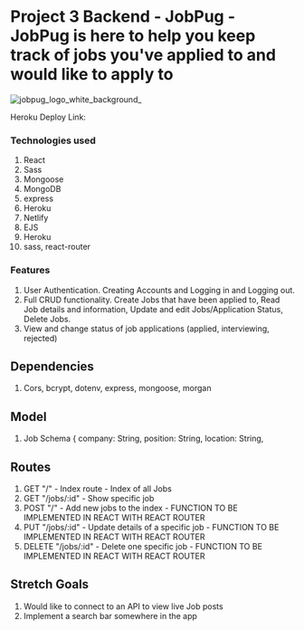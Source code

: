 # Project 3 Backend - JobPug - JobPug is here to help you keep track of jobs you've applied to and would like to apply to

![jobpug_logo_white_background_](https://user-images.githubusercontent.com/86563943/142107209-1d254244-9ab4-4320-965c-11527d7e1582.png)




Heroku Deploy Link:



### Technologies used
1. React
2. Sass
3. Mongoose
4. MongoDB
5. express
6. Heroku
7. Netlify
8. EJS
9. Heroku
10. sass, react-router


### Features
1. User Authentication. Creating Accounts and Logging in and Logging out.
2. Full CRUD functionality. Create Jobs that have been applied to, Read Job details and information, Update and edit Jobs/Application Status, Delete Jobs.
3. View and change status of job applications (applied, interviewing, rejected)


## Dependencies
1. Cors, bcrypt, dotenv, express, mongoose, morgan

## Model
1. Job Schema 
{
    company: String,
    position: String,
    location: String,


## Routes
1. GET "/" - Index route - Index of all Jobs
2. GET "/jobs/:id" - Show specific job
3. POST "/" - Add new jobs to the index - FUNCTION TO BE IMPLEMENTED IN REACT WITH REACT ROUTER
4. PUT "/jobs/:id" - Update details of a specific job - FUNCTION TO BE IMPLEMENTED IN REACT WITH REACT ROUTER
5. DELETE "/jobs/:id" - Delete one specific job - FUNCTION TO BE IMPLEMENTED IN REACT WITH REACT ROUTER



## Stretch Goals 
1. Would like to connect to an API to view live Job posts 
2. Implement a search bar somewhere in the app
